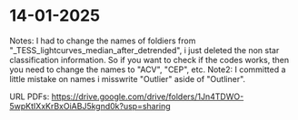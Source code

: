 # 14-01-2025
Notes: I had to change the names of foldiers from "_TESS_lightcurves_median_after_detrended", i just deleted the non star classification information. So if you want to check if the codes works, then you need to change the names to "ACV", "CEP", etc.
Note2: I committed a little mistake on names i misswrite "Outlier" aside of "Outliner".

URL PDFs: https://drive.google.com/drive/folders/1Jn4TDWO-5wpKtIXxKrBxOiABJ5kgnd0k?usp=sharing